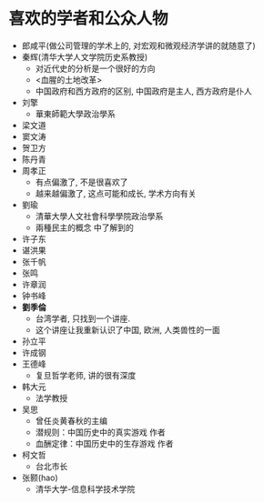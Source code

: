 # 喜欢的学者和公众人物

* 郎咸平(做公司管理的学术上的, 对宏观和微观经济学讲的就随意了)
* 秦辉(清华大学人文学院历史系教授)
    * 对近代史的分析是一个很好的方向
    * <血腥的土地改革>
    * 中国政府和西方政府的区别, 中国政府是主人, 西方政府是仆人
* 刘擎
    * 華東師範大學政治學系
* 梁文道
* 窦文涛
* 贺卫方
* 陈丹青
* 周孝正
    * 有点偏激了, 不是很喜欢了
    * 越来越偏激了, 这点可能和成长, 学术方向有关
* 劉瑜
    * 清華大學人文社會科學學院政治學系
    * 兩種民主的概念 中了解到的
* 许子东
* 谌洪果
* 张千帆
* 张鸣
* 许章润
* 钟书峰
* **劉季倫**
    * 台湾学者, 只找到一个讲座.
    * 这个讲座让我重新认识了中国, 欧洲, 人类兽性的一面
* 孙立平
* 许成钢
* 王德峰
    * 复旦哲学老师, 讲的很有深度
* 韩大元
    * 法学教授
* 吴思
    * 曾任炎黄春秋的主编
    * 潜规则：中国历史中的真实游戏 作者
    * 血酬定律：中国历史中的生存游戏  作者
* 柯文哲
    * 台北市长
* 张颢\(hao\)
    * 清华大学\-信息科学技术学院
